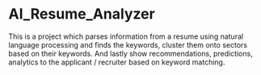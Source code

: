 # AI_Resume_Analyzer
This is a project which parses information from a resume using natural language processing and finds the keywords, cluster them onto sectors based on their keywords. And lastly show recommendations, predictions, analytics to the applicant / recruiter based on keyword matching.
